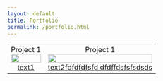 ```yaml
---
layout: default
title: Portfolio
permalink: /portfolio.html
---
```



<table>
	<tr>
		<td align="center">
			<div class="header2">Project 1</div>
			<div class="container">
				<a href="https://florentdsgree.github.io/VeloStarRennes/VeloStarBackground.jpg">
					<img src="https://florentdsgree.github.io/VeloStarRennes/VeloStarBackground.jpg" class="image" style="width:100%">
					<div class="overlay">
						<div class="text">text1</div>
					</div>
				</a>
			</div>
		</td>
		<td align="center">
			<div class="header2">Project 1</div>
			<div class="container">
				<a href="https://florentdsgree.github.io/VeloStarRennes/VeloStarBackground.jpg">
					<img src="https://florentdsgree.github.io/VeloStarRennes/VeloStarBackground.jpg" class="image" style="width:100%">
					<div class="overlay">
						<div class="text">text2fdfdfdfsfd dfdffdsfsfsdsds</div>
					</div>
				</a>
			</div>
		</td>
	</tr>
</table>



